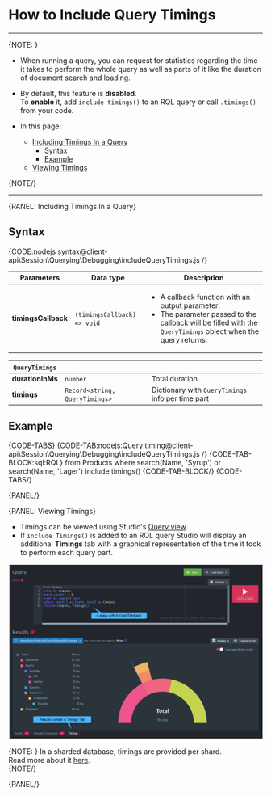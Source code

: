 # How to Include Query Timings

---

{NOTE: }

* When running a query, you can request for statistics regarding 
  the time it takes to perform the whole query as well as parts 
  of it like the duration of document search and loading.  
* By default, this feature is **disabled**.  
  To **enable** it, add `include timings()` to an RQL query or call 
  `.timings()` from your code.  

* In this page:  
    * [Including Timings In a Query](../../../../client-api/session/querying/debugging/query-timings#including-timings-in-a-query)  
        * [Syntax](../../../../client-api/session/querying/debugging/query-timings#syntax)  
        * [Example](../../../../client-api/session/querying/debugging/query-timings#example)
    * [Viewing Timings](../../../../client-api/session/querying/debugging/query-timings#viewing-timings)  

{NOTE/}

---

{PANEL: Including Timings In a Query}

## Syntax

{CODE:nodejs syntax@client-api\Session\Querying\Debugging\includeQueryTimings.js /}

| Parameters | Data type | Description |
| - | - | - |
| __timingsCallback__ | `(timingsCallback) => void` | <ul><li>A callback function with an output parameter.</li><li>The parameter passed to the callback will be filled with the `QueryTimings` object when the query returns.</li></ul> |

| `QueryTimings` | | |
| - | - | - |
| __durationInMs__ | `number` | Total duration |
| __timings__ | `Record<string, QueryTimings>` | Dictionary with `QueryTimings` info per time part |


## Example

{CODE-TABS}
{CODE-TAB:nodejs:Query timing@client-api\Session\Querying\Debugging\includeQueryTimings.js /}
{CODE-TAB-BLOCK:sql:RQL}
from Products
where search(Name, 'Syrup') or search(Name, 'Lager')
include timings()
{CODE-TAB-BLOCK/}
{CODE-TABS/}

{PANEL/}

{PANEL: Viewing Timings}

* Timings can be viewed using Studio's [Query view](../../../../studio/database/queries/query-view).  
* If `include Timings()` is added to an RQL query Studio will display an additional **Timings** tab 
  with a graphical representation of the time it took to perform each query part.   

![Figure 1. Include timings graphical results](images/include-timings.png "Include timings results")

{NOTE: }
In a sharded database, timings are provided per shard.  
Read more about it [here](../../../../sharding/querying#timing-queries).  
{NOTE/}

{PANEL/}
